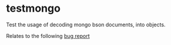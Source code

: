 # testmongo
Test the usage of decoding mongo bson documents, into objects.

Relates to the following [bug report](https://jira.mongodb.org/browse/GODRIVER-877)
